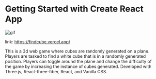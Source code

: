 # Getting Started with Create React App

![gif](https://im2.ezgif.com/tmp/ezgif-2-02a720ded8.gif)

link: https://findcube.vercel.app/

This is a 3d web game where cubes are randomly generated on a plane. Players are tasked to find a white cube that is in a randomly generated position. Players can toggle around the plane and change the difficulty of the game by increasing the instance of cubes generated. Developed with Three.js, React-three-fiber, React, and Vanilla CSS.
